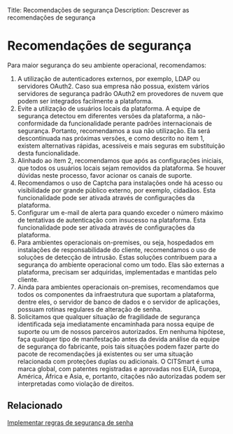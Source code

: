 Title: Recomendações de segurança
Description: Descrever as recomendações de segurança

# Recomendações de segurança

Para maior segurança do seu ambiente operacional, recomendamos:

1)	A utilização de autenticadores externos, por exemplo, LDAP ou servidores OAuth2. Caso sua empresa não possua, existem vários servidores de segurança padrão OAuth2 em provedores de nuvem que podem ser integrados facilmente a plataforma.
2)	Evite a utilização de usuários locais da plataforma. A equipe de segurança detectou em diferentes versões da plataforma, a não-conformidade da funcionalidade perante padrões internacionais de segurança. Portanto, recomendamos a sua não utilização. Ela será descontinuada nas próximas versões, e como descrito no item 1, existem alternativas rápidas, acessíveis e mais seguras em substituição desta funcionalidade.
3)	Alinhado ao item 2, recomendamos que após as configurações iniciais, que todos os usuários locais sejam removidos da plataforma. Se houver dúvidas neste processo, favor acionar os canais de suporte.
4)	Recomendamos o uso de Captcha para instalações onde há acesso ou visibilidade por grande público externo, por exemplo, cidadãos. Esta funcionalidade pode ser ativada através de configurações da plataforma.
5)	Configurar um e-mail de alerta para quando exceder o número máximo de tentativas de autenticação com insucesso na plataforma. Esta funcionalidade pode ser ativada através de configurações da plataforma.
6)	Para ambientes operacionais on-premises, ou seja, hospedados em instalações de responsabilidade do cliente, recomendamos o uso de soluções de detecção de intrusão. Estas soluções contribuem para a segurança do ambiente operacional como um todo. Elas são externas a plataforma, precisam ser adquiridas, implementadas e mantidas pelo cliente.
7)	Ainda para ambientes operacionais on-premises, recomendamos que todos os componentes da infraestrutura que suportam a plataforma, dentre eles, o servidor de banco de dados e o servidor de aplicações, possuam rotinas regulares de alteração de senha.
8)	Solicitamos que qualquer situação de fragilidade de segurança identificada seja imediatamente encaminhada para nossa equipe de suporte ou um de nossos parceiros autorizados. Em nenhuma hipótese, faça qualquer tipo de manifestação antes da devida análise da equipe de segurança do fabricante, pois tais situações podem fazer parte do pacote de recomendações já existentes ou ser uma situação relacionada com proteções duplas ou adicionais. O CITSmart é uma marca global, com patentes registradas e aprovadas nos EUA, Europa, América, África e Asia, e, portanto, citações não autorizadas podem ser interpretadas como violação de direitos.


## Relacionado

[Implementar regras de segurança de senha](/pt-br/citsmart-platform-9/platform-administration/security/implement-password-security-rules.html)
